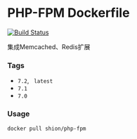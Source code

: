 # PHP-FPM Dockerfile

[![Build Status](https://travis-ci.org/joyshion/php-fpm-dockerfile.svg?branch=master)](https://travis-ci.org/joyshion/php-fpm-dockerfile)

集成Memcached、Redis扩展

### Tags
- `7.2`, ` latest`
- `7.1`
- `7.0`

### Usage
```sh
docker pull shion/php-fpm
```
